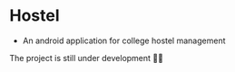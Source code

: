 # Hostel
* An android application for college hostel management

The project is still under development 👨‍💻
